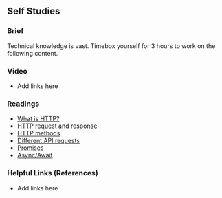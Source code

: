 ## Self Studies

### Brief

Technical knowledge is vast. Timebox yourself for 3 hours to work on the following content.

### Video 

- Add links here

### Readings

- [What is HTTP?](https://developer.mozilla.org/en-US/docs/Web/HTTP/Overview)
- [HTTP request and response](https://www.webnots.com/what-is-http/)
- [HTTP methods](https://restfulapi.net/http-methods/)
- [Different API requests](https://medium.com/adg-vit/xhr-vs-fetch-vs-ajax-vs-axios-for-api-requests-f06e6bd56b32)
- [Promises](https://javascript.info/promise-basics)
- [Async/Await](https://javascript.info/async-await)

### Helpful Links (References)

- Add links here